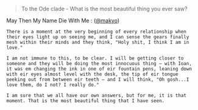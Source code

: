 ---
---

> To the Ode clade - What is the most beautiful thing you ever saw?

May Then My Name Die With Me
:   ([@makyo](https://cohost.org/makyo))

    There is a moment at the very beginning of every relationship when their eyes light up on seeing me, and I can sense the gears finally mesh within their minds and they think, "Holy shit, I think I am in love."

    I am not immune to this, to be clear. I will be getting closer to someone and they will be doing the most innocuous thing — with Ioan, it was em changing the ink in one of eir fountain pens, leaning down with eir eyes almost level with the desk, the tip of eir tongue peeking out from between eir teeth — and I will think, "Oh gosh...I love them, do I not? I really do."

    I am sure that we all have our own answers, but for me, it is that moment. That is the most beautiful thing that I have seen.
